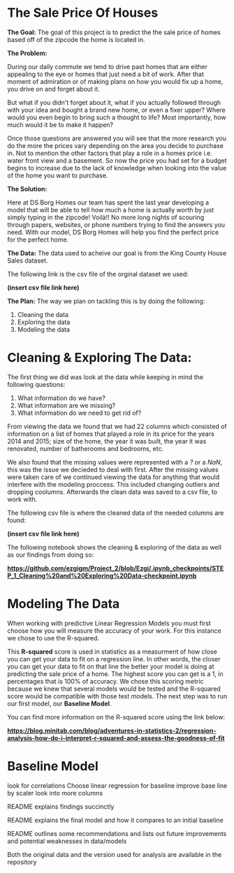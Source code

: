 # The Sale Price Of Houses

**The Goal:**
 The goal of this project is to predict the the sale price of homes based off of the zipcode the home is located in.
 
 **The Problem:**
 
 During our daily commute we tend to drive past homes that are either appealing to the eye or homes that just need a bit of work. After that moment of admiration or of making plans on how you would fix up a home, you drive on and forget about it. 
 
 But what if you didn't forget about it, what if you actually followed through with your idea and bought a brand new home, or even a fixer upper? Where would you even begin to bring such a thought to life? Most importantly, how much would it be to make it happen? 

Once those questions are answered you will see that the more research you do the more the prices vary depending on the area you decide to purchase in. Not to mention the other factors that play a role in a homes price i.e. water front view and a basement. So now the price you had set for a budget begins to increase due to the lack of knowledge when looking into the value of the home you want to purchase.

**The Solution:** 

 Here at DS Borg Homes our team has spent the last year developing a model that will be able to tell how much a home is actually  worth by just simply typing in the zipcode! Voilà!! No more long nights of scouring through papers, websites, or phone numbers trying to find the answers you need. With our model, DS Borg Homes will help you find the perfect price for the perfect home.   
 
 
**The Data:**
 The data used to acheive our goal is from the King County House Sales dataset.
 
 The following link is the csv file of the orginal dataset we used:
 
 
 **(insert csv file link here)** 


**The Plan:** 
 The way we plan on tackling this is by doing the following:
 
1. Cleaning the data
2. Exploring the data
3. Modeling the data

# Cleaning & Exploring The Data:

 The first thing we did was look at the data while keeping in mind the following questions:
 
 1. What information do we have?
 2. What information are we missing?
 3. What information do we need to get rid of?
 
From viewing the data we found that we had 22 columns which consisted of information on a list of homes that played a role in its price for the years 2014 and 2015; size of the home, the year it was built, the year it was renovated, number of batherooms and bedrooms, etc. 

We also found  that the missing values were represented with a *?* or a *NaN*, this was the issue we decieded to deal with first. After the missing values were taken care of we continued viewing the data for anything that would interfere with the modeling proccess. This included changing outliers and dropping coolumns. Afterwards the clean data was saved to a csv file, to work with.

 The following csv file is where the cleaned data of the needed columns are found: 
 
 **(insert csv file link here)** 
 
 The following notebook shows the cleaning & exploring of the data as well as our findings from doing so:  
 
 **https://github.com/ezgigm/Project_2/blob/Ezgi/.ipynb_checkpoints/STEP_1_Cleaning%20and%20Exploring%20Data-checkpoint.ipynb**
 
 
 # Modeling The Data
 
When working with predictive Linear Regression Models you must first choose how you will measure the accuracy of your work. For this instance we chose to use the R-squared. 

This **R-squared** score is used in statistics as a measurment of how close you can get your data to fit on a regression line. In other words, the closer you can get your data to fit on that line the better your model is doing at predicting the sale price of a home. The highest score you can get is a 1, in percentages that is 100% of accuracy. We chose this scoring metric because we knew that several models would be tested and the R-squared score would be compatible with those test models. The next step was to run our first model, our **Baseline Model**. 

You can find more information on the R-squared score using the link below:

**https://blog.minitab.com/blog/adventures-in-statistics-2/regression-analysis-how-do-i-interpret-r-squared-and-assess-the-goodness-of-fit**

# Baseline Model
look for correlations
Choose linear regression for baseline 
improve base line by scaler 
look into more columns


README explains findings succinctly


README explains the final model and how it compares to an initial baseline

README outlines some recommendations and lists out future improvements and potential weaknesses in data/models

Both the original data and the version used for analysis are available in the repository


